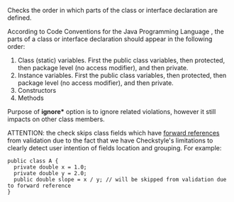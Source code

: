 Checks the order in which parts of the class or interface declaration are defined.

According to  Code Conventions for the Java Programming Language , the parts of a class or interface declaration should appear in the following order:

1.  Class (static) variables. First the public class variables, then protected, then package level (no access modifier), and then private.
2.  Instance variables. First the public class variables, then protected, then package level (no access modifier), and then private.
3.  Constructors
4.  Methods

Purpose of **ignore\*** option is to ignore related violations, however it still impacts on other class members.

ATTENTION: the check skips class fields which have [ forward references][forward references] from validation due to the fact that we have Checkstyle's limitations to clearly detect user intention of fields location and grouping. For example:

    public class A {
      private double x = 1.0;
      private double y = 2.0;
      public double slope = x / y; // will be skipped from validation due to forward reference
    }


[forward references]: https://docs.oracle.com/javase/specs/jls/se11/html/jls-8.html#jls-8.3.3